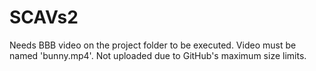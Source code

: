 # SCAVs2

Needs BBB video on the project folder to be executed. Video must be named 'bunny.mp4'. Not uploaded due to GitHub's maximum size limits.
